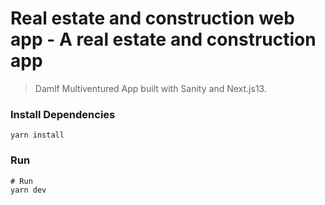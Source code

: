 # Real estate and construction web app - A real estate and construction app

> Damlf Multiventured App built with Sanity and Next.js13.

### Install Dependencies

```
yarn install
```

### Run

```
# Run
yarn dev

```

